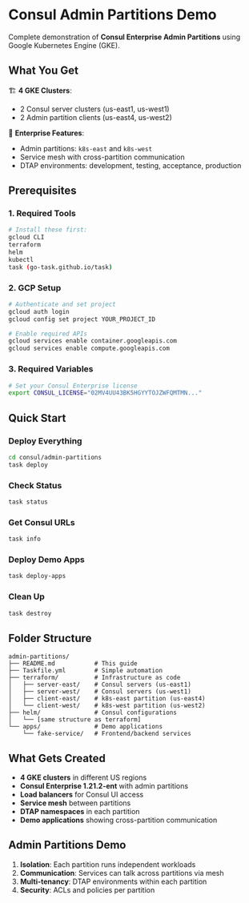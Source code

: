 # Consul Admin Partitions Demo

Complete demonstration of **Consul Enterprise Admin Partitions** using Google Kubernetes Engine (GKE).

## What You Get

🏗️ **4 GKE Clusters**:
- 2 Consul server clusters (us-east1, us-west1)  
- 2 Admin partition clients (us-east4, us-west2)

🔐 **Enterprise Features**:
- Admin partitions: `k8s-east` and `k8s-west`
- Service mesh with cross-partition communication
- DTAP environments: development, testing, acceptance, production

## Prerequisites

### 1. Required Tools
```bash
# Install these first:
gcloud CLI
terraform
helm  
kubectl
task (go-task.github.io/task)
```

### 2. GCP Setup
```bash
# Authenticate and set project
gcloud auth login
gcloud config set project YOUR_PROJECT_ID

# Enable required APIs
gcloud services enable container.googleapis.com
gcloud services enable compute.googleapis.com
```

### 3. Required Variables
```bash
# Set your Consul Enterprise license
export CONSUL_LICENSE="02MV4UU43BK5HGYYTOJZWFQMTMN..."
```

## Quick Start

### Deploy Everything
```bash
cd consul/admin-partitions
task deploy
```

### Check Status  
```bash
task status
```

### Get Consul URLs
```bash
task info
```

### Deploy Demo Apps
```bash
task deploy-apps
```

### Clean Up
```bash
task destroy
```

## Folder Structure

```
admin-partitions/
├── README.md           # This guide
├── Taskfile.yml        # Simple automation
├── terraform/          # Infrastructure as code
│   ├── server-east/    # Consul servers (us-east1)
│   ├── server-west/    # Consul servers (us-west1)
│   ├── client-east/    # k8s-east partition (us-east4)
│   └── client-west/    # k8s-west partition (us-west2)
├── helm/               # Consul configurations
│   └── [same structure as terraform]
└── apps/               # Demo applications
    └── fake-service/   # Frontend/backend services
```

## What Gets Created

- **4 GKE clusters** in different US regions
- **Consul Enterprise 1.21.2-ent** with admin partitions
- **Load balancers** for Consul UI access
- **Service mesh** between partitions  
- **DTAP namespaces** in each partition
- **Demo applications** showing cross-partition communication

## Admin Partitions Demo

1. **Isolation**: Each partition runs independent workloads
2. **Communication**: Services can talk across partitions via mesh
3. **Multi-tenancy**: DTAP environments within each partition
4. **Security**: ACLs and policies per partition